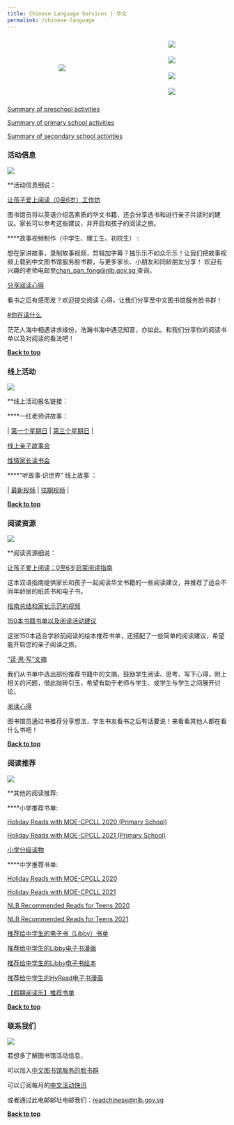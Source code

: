 ```yaml
---
title: Chinese Language Services | 华文
permalink: /chinese-language
---
```

<div class="wrapper" style="width: 100%;">
<div class="container" style="display: flex; margin: auto; align-content: flex-start; width: inherit; flex-wrap: wrap">

<div class="image-container" style="margin: auto;">
			<a href="/chinese-language#活动信息"><img src="/images/mother-tongue-services/Programme%20Information_Chinese.png" style="max-width: 15rem; padding: 10px; margin: auto;"></a>
	</div>
	<div class="image-container" style="margin: auto;">
			<a href="/chinese-language#线上活动"><img src="/images/mother-tongue-services/Digital Offerings_Chinese.png" style="max-width: 15rem; padding: 10px; margin: auto;"></a>
<div class="image-container" style="margin: auto;">
			<a href="/chinese-language#阅读资源"><img src="/images/mother-tongue-services/Resources_Chinese.png" style="max-width: 15rem; padding: 10px; margin: auto;"></a>
	</div>
<div class="image-container" style="margin: auto;">
			<a href="/chinese-language#阅读推荐"><img src="/images/mother-tongue-services/Reading%20Recommendations_Chinese.png" style="max-width: 15rem; padding: 10px; margin: auto;"></a>
	</div>
<div class="image-container" style="margin: auto;">
			<a href="/chinese-language#联系我们"><img src="/images/mother-tongue-services/Contact%20Us_Chinese%20.png" style="max-width: 15rem; padding: 10px; margin: auto;"></a>
	</div>
		</div>
		</div>

[Summary of preschool activities](/files/Preschool%20activities.pdf)

[Summary of primary school activities](/files/Primary%20school%20activities.pdf)

[Summary of secondary school activities](/files/Secondary%20school%20activities.pdf)


### 活动信息                                                       



![](/images/mother-tongue-services/Programme%20Information.png)

**活动信息细说：

[让孩子爱上阅读（0至6岁）工作坊 ](https://go.gov.sg/raise-a-reader)


图书馆员将以英语介绍高素质的华文书籍，还会分享选书和进行亲子共读时的建议。家长可以参考这些建议，并开启和孩子的阅读之旅。

****故事视频制作（中学生、理工生、初院生） :

想在家讲故事，录制故事视频，剪辑加字幕？独乐乐不如众乐乐！让我们把故事视频上载到中文图书馆服务脸书群，与更多家长、小朋友和同龄朋友分享！
欢迎有兴趣的老师电邮至[chan_pan_fong@nlb.gov.sg ](chan_pan_fong@nlb.gov.sg )查询。

[分享阅读心得](https://go.gov.sg/chinese-book-reviews )

看书之后有感而发？欢迎提交阅读
心得，让我们分享至中文图书馆服务脸书群！

[#你在读什么 ](https://go.gov.sg/shareclreads-teens )

茫茫人海中相遇讲求缘份，浩瀚书海中遇见知音，亦如此。和我们分享你的阅读书单以及对阅读的看法吧！

<b><a href="#top">Back to top</a></b>

### 线上活动



![](/images/mother-tongue-services/Digital%20Offerings.png)

**线上活动报名链接：

****一红老师讲故事：

| [第一个星期日](https://go.gov.sg/onered-storytelling)     | [第三个星期日](https://go.gov.sg/onered-storytelling2)     | 

[线上亲子故事会](https://go.gov.sg/chinese-folktales )

[性情家长读书会](https://go.gov.sg/growing-parents)

****“听故事·识世界” 线上故事 ：

| [最新视频](https://go.gov.sg/chinese-library-services)    | [往期视频](https://go.gov.sg/chinese-storytime-videos)     | 

<b><a href="#top">Back to top</a></b>	

### 阅读资源



![](/images/mother-tongue-services/Reading%20Resources.png)

**阅读资源细说：

[让孩子爱上阅读：0至6岁启蒙阅读指南](https://go.gov.sg/chinese-emergentguide-2020)

这本双语指南提供家长和孩子一起阅读华文书籍的一些阅读建议，并推荐了适合不同年龄层的纸质书和电子书。

[指南总结和家长示范的视频](https://go.gov.sg/emergentvideo)

[150本书籍书单以及阅读活动建议](https://go.gov.sg/chinese-early-literacy-books)

这张150本适合学龄前阅读的绘本推荐书单，还搭配了一些简单的阅读建议，希望能开启您的亲子阅读之旅。

[“读·思·写”文摘 ](https://go.gov.sg/rrw21)

我们从书单中选出部份推荐书籍中的文摘，鼓励学生阅读、思考、写下心得，附上相关的问题，借此抛砖引玉，希望有助于老师与学生、或学生与学生之间展开讨论。

[阅读心得](https://go.gov.sg/nlbbooktalk )

图书馆员通过书推荐分享想法，学生书友看书之后有话要说！来看看其他人都在看什么书吧！

<b><a href="#top">Back to top</a></b>	

### 阅读推荐



![](/images/mother-tongue-services/Reading%20Recommendations%20(Libby%20Containers).png)

**其他的阅读推荐:

****小学推荐书单:

[Holiday Reads with MOE-CPCLL 2020 (Primary School)](/files/Holiday%20Reads%20with%20MOE-CPCLL%202020%20(Primary%20School).pdf)

[Holiday Reads with MOE-CPCLL 2021 (Primary School)](/files/Holiday%20Reads%20with%20MOE-CPCLL%202021%20(Primary%20School).pdf)

[小学分级读物](https://go.gov.sg/pri-chinesegradedbooks)

****中学推荐书单:

[Holiday Reads with MOE-CPCLL 2020](/files/Holiday%20Reads%20with%20MOE-CPCLL%202020.pdf)

[Holiday Reads with MOE-CPCLL 2021](/files/Holiday%20Reads%20with%20MOE-CPCLL%202021.pdf)

[NLB Recommended Reads for Teens 2020](/files/NLB%20Recommended%20Reads%20for%20Teens%202020.pdf)

[NLB Recommended Reads for Teens 2021](/files/NLB%20Recommended%20Reads%20for%20Teens%202021.pdf)

[推荐给中学生的电子书（Libby）书单](https://go.gov.sg/teen-books-we-love )

[推荐给中学生的Libby电子书漫画](https://go.gov.sg/nlb-libby-comics4teens )

[推荐给中学生的Libby电子书绘本](https://go.gov.sg/nlb-libby-picbk4teens )

[推荐给中学生的HyRead电子书漫画](https://go.gov.sg/nlb-hyread-comics4teens )

[【假期阅读乐】推荐书单](https://go.gov.sg/holidayreads-sec )


<b><a href="#top">Back to top</a></b>	
	
### 联系我们

![](/images/mother-tongue-services/Contact%20Us.png)

若想多了解图书馆活动信息，

可以加入[中文图书馆服务的脸书群](https://go.gov.sg/chinese-library-services)

可以订阅每月的[中文活动快讯](https://go.gov.sg/nlb-chinese-edm)

或者通过此电邮邮址电邮我们：[readchinese@nlb.gov.sg](readchinese@nlb.gov.sg)


<b><a href="#top">Back to top</a></b>